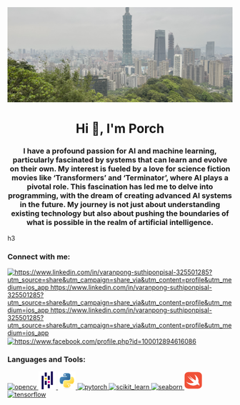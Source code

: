 
<!--
**porchportal/Porchportal** is a ✨ _special_ ✨ repository because its `README.md` (this file) appears on your GitHub profile.

Here are some ideas to get you started:

- 🔭 I’m currently working on ...
- 🌱 I’m currently learning ...
- 👯 I’m looking to collaborate on ...
- 🤔 I’m looking for help with ...
- 💬 Ask me about ...
- 📫 How to reach me: ...
- 😄 Pronouns: ...
- ⚡ Fun fact: ...
-->

![logo](https://github.com/porchportal/Porchportal/blob/main/IMG_4139.jpeg)
<h1 align="center">Hi 👋, I'm Porch</h1>
<h3 align="center"> I have a profound passion for AI and machine learning, particularly fascinated by systems that can learn and evolve on their own. My interest is fueled by a love for science fiction movies like ‘Transformers’ and ‘Terminator’, where AI plays a pivotal role. This fascination has led me to delve into programming, with the dream of creating advanced AI systems in the future. My journey is not just about understanding existing technology but also about pushing the boundaries of what is possible in the realm of artificial intelligence.</h3>h3
<h3 align="left">Connect with me:</h3>
<p align="left">
<a href="https://linkedin.com/in/https://www.linkedin.com/in/varanpong-suthiponpisal-325501285?utm_source=share&utm_campaign=share_via&utm_content=profile&utm_medium=ios_app https://www.linkedin.com/in/varanpong-suthiponpisal-325501285?utm_source=share&utm_campaign=share_via&utm_content=profile&utm_medium=ios_app https://www.linkedin.com/in/varanpong-suthiponpisal-325501285?utm_source=share&utm_campaign=share_via&utm_content=profile&utm_medium=ios_app" target="blank"><img align="center" src="https://raw.githubusercontent.com/rahuldkjain/github-profile-readme-generator/master/src/images/icons/Social/linked-in-alt.svg" alt="https://www.linkedin.com/in/varanpong-suthiponpisal-325501285?utm_source=share&utm_campaign=share_via&utm_content=profile&utm_medium=ios_app https://www.linkedin.com/in/varanpong-suthiponpisal-325501285?utm_source=share&utm_campaign=share_via&utm_content=profile&utm_medium=ios_app https://www.linkedin.com/in/varanpong-suthiponpisal-325501285?utm_source=share&utm_campaign=share_via&utm_content=profile&utm_medium=ios_app" height="30" width="40" /></a>
<a href="https://fb.com/https://www.facebook.com/profile.php?id=100012894616086" target="blank"><img align="center" src="https://raw.githubusercontent.com/rahuldkjain/github-profile-readme-generator/master/src/images/icons/Social/facebook.svg" alt="https://www.facebook.com/profile.php?id=100012894616086" height="30" width="40" /></a>
</p>

<h3 align="left">Languages and Tools:</h3>
<p align="left"> <a href="https://opencv.org/" target="_blank" rel="noreferrer"> <img src="https://www.vectorlogo.zone/logos/opencv/opencv-icon.svg" alt="opencv" width="40" height="40"/> </a> <a href="https://pandas.pydata.org/" target="_blank" rel="noreferrer"> <img src="https://raw.githubusercontent.com/devicons/devicon/2ae2a900d2f041da66e950e4d48052658d850630/icons/pandas/pandas-original.svg" alt="pandas" width="40" height="40"/> </a> <a href="https://www.python.org" target="_blank" rel="noreferrer"> <img src="https://raw.githubusercontent.com/devicons/devicon/master/icons/python/python-original.svg" alt="python" width="40" height="40"/> </a> <a href="https://pytorch.org/" target="_blank" rel="noreferrer"> <img src="https://www.vectorlogo.zone/logos/pytorch/pytorch-icon.svg" alt="pytorch" width="40" height="40"/> </a> <a href="https://scikit-learn.org/" target="_blank" rel="noreferrer"> <img src="https://upload.wikimedia.org/wikipedia/commons/0/05/Scikit_learn_logo_small.svg" alt="scikit_learn" width="40" height="40"/> </a> <a href="https://seaborn.pydata.org/" target="_blank" rel="noreferrer"> <img src="https://seaborn.pydata.org/_images/logo-mark-lightbg.svg" alt="seaborn" width="40" height="40"/> </a> <a href="https://developer.apple.com/swift/" target="_blank" rel="noreferrer"> <img src="https://raw.githubusercontent.com/devicons/devicon/master/icons/swift/swift-original.svg" alt="swift" width="40" height="40"/> </a> <a href="https://www.tensorflow.org" target="_blank" rel="noreferrer"> <img src="https://www.vectorlogo.zone/logos/tensorflow/tensorflow-icon.svg" alt="tensorflow" width="40" height="40"/> </a> </p>
